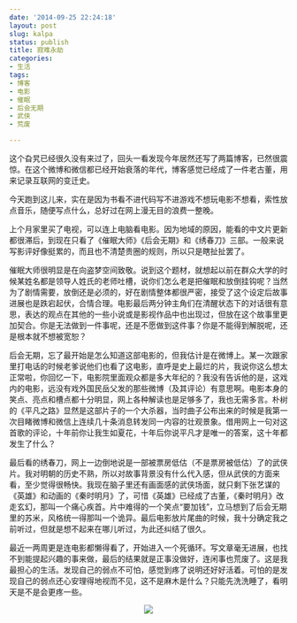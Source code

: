 ```yaml
---
date: '2014-09-25 22:24:18'
layout: post
slug: kalpa
status: publish
title: 寂难永劫
categories:
- 生活
tags:
- 博客
- 电影
- 催眠
- 后会无期
- 武侠
- 荒废

---
```


这个旮旯已经很久没有来过了，回头一看发现今年居然还写了两篇博客，已然很震惊。在这个微博和微信都已经开始衰落的年代，博客感觉已经成了一件老古董，用来记录互联网的变迁史。

今天跑到这儿来，实在是因为书看不进代码写不进游戏不想玩电影不想看，索性放点音乐，随便写点什么，总好过在网上漫无目的浪费一整晚。

上个月家里买了电视，可以连上电脑看电影。因为地域的原因，能看的中文片更新都很滞后，到现在只看了《催眠大师》《后会无期》和《绣春刀》三部。一般来说写影评好像挺累的，而且也不清楚贵圈的规则，所以只是瞎扯扯罢了。

<!-- more -->

催眠大师很明显是在向盗梦空间致敬。说到这个题材，就想起以前在群众大学的时候某姓名都是领导人姓氏的老师吐槽，说你们怎么老是把催眠和放倒挂钩呢？当然为了剧情需要，放倒还是必须的，好在剧情整体都很严密，接受了这个设定后故事进展也是跌宕起伏，合情合理。电影最后两分钟主角们在清醒状态下的对话很有意思，表达的观点在其他的一些小说或是影视作品中也出现过，但放在这个故事里更加契合。你是无法做到一件事呢，还是不愿做到这件事？你是不能得到解脱呢，还是根本就不想被宽恕？

后会无期，忘了最开始是怎么知道这部电影的，但我估计是在微博上。某一次跟家里打电话的时候老爹说他们也看了这电影，直呼是史上最烂的片，我说你这么想太正常啦，你回忆一下，电影院里面观众都是多大年纪的？我没有告诉他的是，这戏内的电影，远没有戏外国民岳父发的那些微博（及其评论）有意思啊。电影本身的笑点、亮点和槽点都十分明显，网上各种解读也是足够多了，我也无需多言。朴树的《平凡之路》显然是这部片子的一个大杀器，当时曲子公布出来的时候是我第一次目睹微博和微信上连续几十条消息转发同一内容的壮观景象。借用网上一句对这首歌的评论，十年前你让我生如夏花，十年后你说平凡才是唯一的答案，这十年都发生了什么？

最后看的绣春刀，网上一边倒地说是一部被票房低估（不是票房被低估）了的武侠片。我对明朝的历史不熟，所以对故事背景没有什么代入感，但从武侠的方面来看，至少觉得很畅快。我现在脑子里还有画面感的武侠场面，就只剩下张艺谋的《英雄》和动画的《秦时明月》了，可惜《英雄》已经成了古董，《秦时明月》改走玄幻，那叫一个痛心疾首。片中难得的一个笑点“要加钱”，立马想到了后会无期里的苏米，风格统一得那叫一个诡异。最后电影放片尾曲的时候，我十分确定我之前听过，但就是想不起来在哪儿听过，为此还纠结了很久。

最近一两周更是连电影都懒得看了，开始进入一个死循环。写文章毫无进展，也找不到能提起兴趣的事来做，最后的结果就是正事没做好，连闲事也荒废了。这是我最担心的生活。发现自己的弱点不可怕，感觉到疼了说明还好好活着。可怕的是发现自己的弱点还心安理得地视而不见，这不是麻木是什么？只能先洗洗睡了，看明天是不是会更疼一些。

<div align="center">
  <img src="https://i.imgur.com/IxuaD62.jpg" />
</div>

